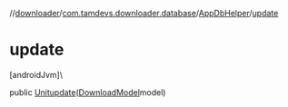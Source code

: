 //[downloader](../../../index.md)/[com.tamdevs.downloader.database](../index.md)/[AppDbHelper](index.md)/[update](update.md)

# update

[androidJvm]\

public [Unit](https://kotlinlang.org/api/latest/jvm/stdlib/kotlin/-unit/index.html)[update](update.md)([DownloadModel](../-download-model/index.md)model)
